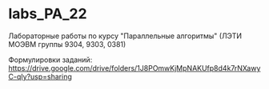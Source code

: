 # labs_PA_22
Лабораторные работы по курсу "Параллельные алгоритмы" 
(ЛЭТИ МОЭВМ группы 9304, 9303, 0381)

Формулировки заданий: 
https://drive.google.com/drive/folders/1J8POmwKjMpNAKUfp8d4k7rNXawyC-qIy?usp=sharing
